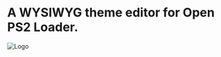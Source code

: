 # A WYSIWYG theme editor for Open PS2 Loader.

![Logo](https://github.com/IcySon55/OPL-Theme-Editor/blob/master/images/about.png)
